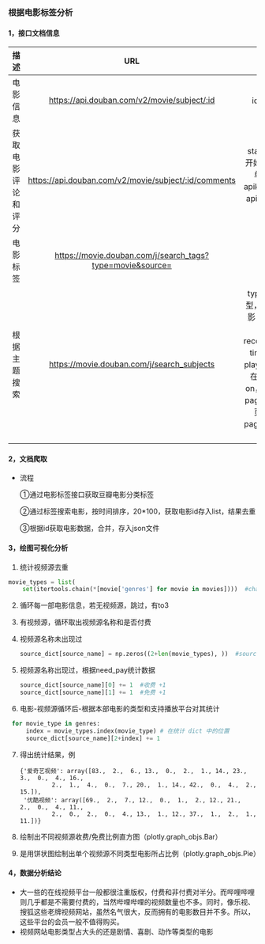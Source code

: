 ### 根据电影标签分析

#### 1，接口文档信息

|        描述        |                            URL                            |                             参数                             |
| :----------------: | :-------------------------------------------------------: | :----------------------------------------------------------: |
|      电影信息      |        https://api.douban.com/v2/movie/subject/:id        |                         id: 电影 id                          |
| 获取电影评论和评分 |   https://api.douban.com/v2/movie/subject/:id/comments    | start: 数据的开始项 count: 单页条数 apikey: 申请的 api key id: 电影 id |
|      电影标签      | https://movie.douban.com/j/search_tags?type=movie&source= |                                                              |
|    根据主题搜索    |        https://movie.douban.com/j/search_subjects         | type: 搜索类型，movie 电影 sort: 如何排序，recommend，time，rank playable: 是否在线播放，on，可以没有  page_limit: 每页的数量 page_start: 起始页 |

#### 2，文档爬取

- 流程

  ①通过电影标签接口获取豆瓣电影分类标签

  ②通过标签搜索电影，按时间排序，20*100，获取电影id存入list，结果去重

  ③根据id获取电影数据，合并，存入json文件

#### 3，绘图可视化分析

1. 统计视频源去重

```python
movie_types = list(
    set(itertools.chain(*[movie['genres'] for movie in movies])))  #chain()可以把一组迭代对象串联起来，形成一个更大的迭代器
```

2. 循环每一部电影信息，若无视频源，跳过，有to3

3. 有视频源，循环取出视频源名称和是否付费

4. 视频源名称未出现过

   ```python
   source_dict[source_name] = np.zeros((2+len(movie_types), ))  #source_name[0]和source_name[0]用来统计收费和免费总和
   ```

5. 视频源名称出现过，根据need_pay统计数据

   ```python
   source_dict[source_name][0] += 1  #收费 +1
   source_dict[source_name][1] += 1  #免费 +1
   ```

6. 电影-视频源循环后-根据本部电影的类型和支持播放平台对其统计       

```python
 for movie_type in genres:
     index = movie_types.index(movie_type) # 在统计 dict 中的位置
     source_dict[source_name][2+index] += 1
```

7. 得出统计结果，例

   ```
   {'爱奇艺视频': array([83.,  2.,  6., 13.,  0.,  2.,  1., 14., 23.,  3.,  0.,  4., 16.,
            2.,  1.,  4.,  0.,  7., 20.,  1., 14., 42.,  0.,  4.,  2., 15.]),
    '优酷视频': array([69.,  2.,  7., 12.,  0.,  1.,  2., 12., 21.,  2.,  0.,  4., 11.,
            2.,  0.,  2.,  0.,  4., 13.,  1., 12., 37.,  1.,  2.,  1., 11.])}
   ```

8. 绘制出不同视频源收费/免费比例直方图（plotly.graph_objs.Bar）
9. 是用饼状图绘制出单个视频源不同类型电影所占比例（plotly.graph_objs.Pie）

#### 4，数据分析结论

-  大一些的在线视频平台一般都很注重版权，付费和非付费对半分。而哔哩哔哩则几乎都是不需要付费的，当然哔哩哔哩的视频数量也不多。同时，像乐视、搜狐这些老牌视频网站，虽然名气很大，反而拥有的电影数目并不多。所以，这些平台的会员一般不值得购买。 
- 视频网站电影类型占大头的还是剧情、喜剧、动作等类型的电影 
